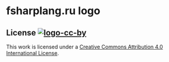 fsharplang.ru logo
==================

## License [![logo-cc-by][]][cc-by-license]

This work is licensed under a [Creative Commons Attribution 4.0 International
License][cc-by-license].

[cc-by-license]: https://creativecommons.org/licenses/by/4.0/

[logo-cc-by]: https://i.creativecommons.org/l/by/4.0/80x15.png
